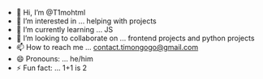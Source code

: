 - 👋 Hi, I’m @T1mohtml
- 👀 I’m interested in ... helping with projects
- 🌱 I’m currently learning ... JS
- 💞️ I’m looking to collaborate on ... frontend projects and python projects
- 📫 How to reach me ... contact.timongogo@gmail.com
- 😄 Pronouns: ... he/him
- ⚡ Fun fact: ... 1+1 is 2

<!---
T1mohtml/T1mohtml is a ✨ special ✨ repository because its `README.md` (this file) appears on your GitHub profile.
You can click the Preview link to take a look at your changes.
--->

